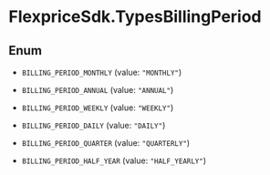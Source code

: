 # FlexpriceSdk.TypesBillingPeriod

## Enum


* `BILLING_PERIOD_MONTHLY` (value: `"MONTHLY"`)

* `BILLING_PERIOD_ANNUAL` (value: `"ANNUAL"`)

* `BILLING_PERIOD_WEEKLY` (value: `"WEEKLY"`)

* `BILLING_PERIOD_DAILY` (value: `"DAILY"`)

* `BILLING_PERIOD_QUARTER` (value: `"QUARTERLY"`)

* `BILLING_PERIOD_HALF_YEAR` (value: `"HALF_YEARLY"`)


